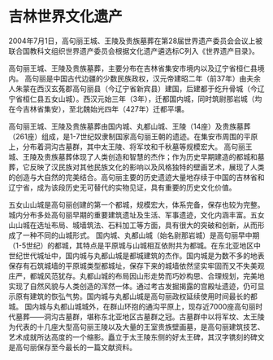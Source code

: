 # 吉林世界文化遗产
2004年7月1日，高句丽王城、王陵及贵族墓葬在第28届世界遗产委员会会议上被联合国教科文组织世界遗产委员会根据文化遗产遴选标C列入《世界遗产目录》。

高句丽王城、王陵及贵族墓葬，主要分布在吉林省集安市境内以及辽宁省桓仁县境内。 高句丽是中国古代边疆的少数民族政权，汉元帝建昭二年（前37年）由夫余人朱蒙在西汉玄菟郡高句丽县（今辽宁省新宾县）建国，后建都于纥升骨城（今辽宁省桓仁县五女山城）。西汉元始三年（3年），迁都国内城，同时筑尉那岩城（均在今吉林省集安），至北魏始光四年（427年）迁都平壤。

高句丽王城、王陵及贵族墓葬由国内城、丸都山城、王陵（14座）及贵族墓葬（261座）组成，是1-7世纪奴隶制国家高句丽王朝的遗迹。在集安市周围的平原上，分布着洞沟古墓群，其中太王陵、将军坟和千秋墓等规模宏大。 高句丽王城、王陵及贵族墓葬体现了人类创造和智慧的杰作；作为历史早期建造的都城和墓葬，它反映了汉民族对其他民族文化的影响以及风格独特的壁画艺术，展现了人类的创造与大自然的完美结合。高句丽主要的历史遗迹大量地存续于中国的吉林省和辽宁省，成为该段历史无可替代的实物见证，具有重要的历史文化价值。

五女山山城是高句丽创建的第一个都城，规模宏大，体系完备，保存也较为完整。城内分布多处高句丽早期的重要建筑遗址及生活、军事遗迹，文化内涵丰富。五女山山城在选址布局、城墙筑法、石料加工等方面，具有很大的突破和创新，从而形成了一种不同的山城形式。
国内城、丸都山城（始名尉那岩城）是高句丽早中期（1-5世纪）的都城，其特点是平原城与山城相互依附共为都城。在东北亚地区中世纪世代城址中，国内城与丸都山城是都城建筑的杰作。国内城是为数不多的地表保存有石筑城墙的平原城类型都城址，保存下来的城墙依然坚实牢固而又不失美观庄严，都城风范犹存。丸都山城的布局因山形走势而巧妙构思、合理规划，完美地实现了自然风貌与人类创造的浑然一体。通过考古发掘揭露的宫殿址遗迹，仍可显示原有建筑的恢弘气势。国内城与丸都山城是高句丽政权延续使用时间最长的都城。
国内城与丸都山城城外，在群山环抱的通沟平原上，现存近7000座高句丽时代墓葬——洞沟古墓群，堪称东北亚地区古墓群之冠。古墓群中以将军坟、太王陵为代表的十几座大型高句丽王陵以及大量的王室贵族壁画墓，是高句丽建筑技艺、艺术成就所达高度的一个缩影。矗立于太王陵东侧的好太王碑，其汉字镌刻的碑文是高句丽保存至今最长的一篇文献资料。
